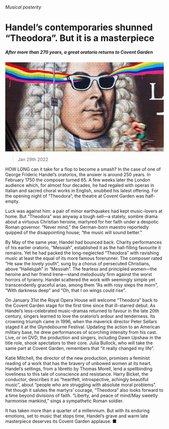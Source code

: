 ###### Musical posterity

# Handel’s contemporaries shunned “Theodora”. But it is a masterpiece 

##### After more than 270 years, a great oratorio returns to Covent Garden 

![image](images/20220129_CUP004_0.jpg) 

> Jan 29th 2022 

HOW LONG can it take for a flop to become a smash? In the case of one of George Frideric Handel’s oratorios, the answer is around 250 years. In February 1750 the composer turned 65. A few weeks later the London audience which, for almost four decades, he had regaled with operas in Italian and sacred choral works in English, snubbed his latest offering. For the opening night of “Theodora”, the theatre at Covent Garden was half-empty.

Luck was against him: a pair of minor earthquakes had kept music-lovers at home. But “Theodora” was anyway a tough sell—a stately, sombre drama about a virtuous Christian heroine, martyred for her faith under a despotic Roman governor. “Never mind,” the German-born maestro reportedly quipped of the disappointing house; “the music will sound better.”


By May of the same year, Handel had bounced back. Charity performances of his earlier oratorio, “Messiah”, established it as the hall-filling favourite it remains. Yet he had packed the long-neglected “Theodora” with ravishing music at least the equal of its more famous forerunner. The composer rated “He saw the lovely youth”, sung by a chorus of persecuted Christians, above “Hallelujah” in “Messiah”. The fearless and principled women—the heroine and her friend Irene—stand melodiously firm against the worst horrors of tyranny. Handel scattered the work with seemingly simple yet transcendently graceful arias, among them “As with rosy steps the morn”, “With darkness deep” and “Oh, that I on wings could rise”.

On January 31st the Royal Opera House will welcome “Theodora” back to the Covent Garden stage for the first time since that ill-starred debut. As Handel’s less-celebrated music-dramas returned to favour in the late 20th century, singers learned to love the oratorio’s ardour and tenderness. Its crowning triumph came in 1996, when the maverick director Peter Sellars staged it at the Glyndebourne Festival. Updating the action to an American military base, he drew performances of scorching intensity from his cast. Live, or on DVD, the production and singers, including Dawn Upshaw in the title role, shook spectators to their core. Julia Bullock, who will take the same part at Covent Garden, remembers that “it really changed my life”.

Katie Mitchell, the director of the new production, promises a feminist reading of a work that has the bravery of unbowed women at its heart. Handel’s settings, from a libretto by Thomas Morell, lend a spellbinding loveliness to this tale of conscience and resistance. Harry Bicket, the conductor, describes it as “heartfelt, introspective, achingly beautiful music”, about “people who are struggling with absolute moral problems”. Yet though it salutes the martyrs’ courage, “Theodora” also looks forward to a time beyond divisions of faith. “Liberty, and peace of mind/May sweetly harmonise mankind,” sings a sympathetic Roman soldier.

It has taken more than a quarter of a millennium. But with its enduring emotions, set to music that stops time, Handel’s grave and warm late masterpiece deserves its Covent Garden applause. ■


